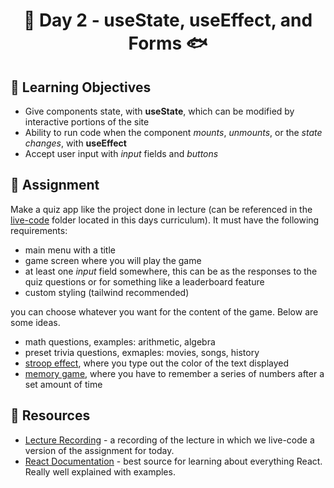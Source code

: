 <h1 align="center">
  🎣 Day 2 - useState, useEffect, and Forms 🐟
</h1>

## 🎯 Learning Objectives

- Give components state, with **useState**, which can be modified by interactive portions of the site
- Ability to run code when the component *mounts*, *unmounts*, or the *state changes*, with **useEffect**
- Accept user input with *input* fields and *buttons*


## 📔 Assignment

Make a quiz app like the project done in lecture (can be referenced in the [live-code](./live-code) folder located in this days curriculum). It must have the following requirements:

- main menu with a title
- game screen where you will play the game
- at least one *input* field somewhere, this can be as the responses to the quiz questions or for something like a leaderboard feature
- custom styling (tailwind recommended)

you can choose whatever you want for the content of the game. Below are some ideas.

- math questions, examples: arithmetic, algebra
- preset trivia questions, exmaples: movies, songs, history
- [stroop effect](https://freebrainagegames.com/stroop.html#), where you type out the color of the text displayed
- [memory game](https://humanbenchmark.com/tests/number-memory), where you have to remember a series of numbers after a set amount of time


## 🔗 Resources

- [Lecture Recording](https://drive.google.com/file/d/1mxunh-Z5j0vOkcjdD74MX95RGrt87ftI/view?usp=sharing) - a recording of the lecture in which we live-code a version of the assignment for today.
- [React Documentation](https://reactjs.org/docs/hooks-intro.html) - best source for learning about everything React. Really well explained with examples.
